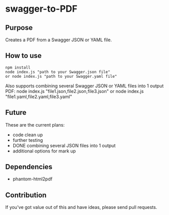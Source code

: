 # swagger-to-PDF
## Purpose
Creates a PDF from a Swagger JSON or YAML file.

## How to use
    npm install
    node index.js "path to your Swagger.json file"
    or node index.js "path to your Swagger.yaml file"

Also supports combining several Swagger JSON or YAML files into 1 output PDF:
node index.js "file1.json,file2.json,file3.json" or node index.js "file1.yaml,file2.yaml,file3.yaml"

## Future
These are the current plans:
* code clean up
* further testing
* DONE combining several JSON files into 1 output
* additional options for mark up

## Dependencies
* phantom-html2pdf

## Contribution
If you've got value out of this and have ideas, please send pull requests.